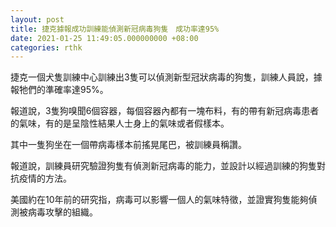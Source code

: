 ```yaml
---
layout: post
title: 捷克據報成功訓練能偵測新冠病毒狗隻　成功率達95%
date: 2021-01-25 11:49:05.000000000 +08:00
categories: rthk
---
```


捷克一個犬隻訓練中心訓練出3隻可以偵測新型冠狀病毒的狗隻，訓練人員說，據報牠們的準確率達95%。

報道說，3隻狗嗅聞6個容器，每個容器內都有一塊布料，有的帶有新冠病毒患者的氣味，有的是呈陰性結果人士身上的氣味或者假樣本。

其中一隻狗坐在一個帶病毒樣本前搖晃尾巴，被訓練員稱讚。

報道說，訓練員研究驗證狗隻有偵測新冠病毒的能力，並設計以經過訓練的狗隻對抗疫情的方法。

美國約在10年前的研究指，病毒可以影響一個人的氣味特徵，並證實狗隻能夠偵測被病毒攻擊的組織。
